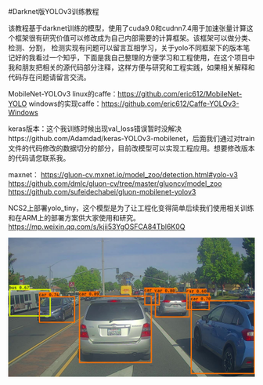 
#Darknet版YOLOv3训练教程

该教程基于darknet训练的模型，使用了cuda9.0和cudnn7.4用于加速张量计算这个框架很有研究价值可以修改成为自己内部需要的计算框架。该框架可以做分类、检测、分割，
检测实现有问题可以留言互相学习，关于yolo不同框架下的版本笔记好的我看过一个知乎，下面是我自己整理的方便学习和工程使用，在这个项目中我和朋友把相关的源代码部分注释，这样方便与研究和工程实践，如果相关解释和代码存在问题请留言交流。

MobileNet-YOLOv3
linux的caffe：https://github.com/eric612/MobileNet-YOLO
windows的实现caffe：https://github.com/eric612/Caffe-YOLOv3-Windows 

keras版本：这个我训练时候出现val_loss错误暂时没解决https://github.com/Adamdad/keras-YOLOv3-mobilenet，后面我们通过对train文件的代码修改的数据切分的部分，目前改模型可以实现工程应用。想要修改版本的代码请您联系我。

maxnet：
https://gluon-cv.mxnet.io/model_zoo/detection.html#yolo-v3
https://github.com/dmlc/gluon-cv/tree/master/gluoncv/model_zoo
https://github.com/sufeidechabei/gluon-mobilenet-yolov3

NCS2上部署yolo_tiny，这个模型是为了让工程化变得简单后续我们使用相关训练和在ARM上的部署方案供大家使用和研究。
https://mp.weixin.qq.com/s/kjii53YgOSFCA84Tbl6K0Q

![](https://github.com/Eric3911/Dakrnet-YOLOv3/blob/master/prediction_output.jpg)

